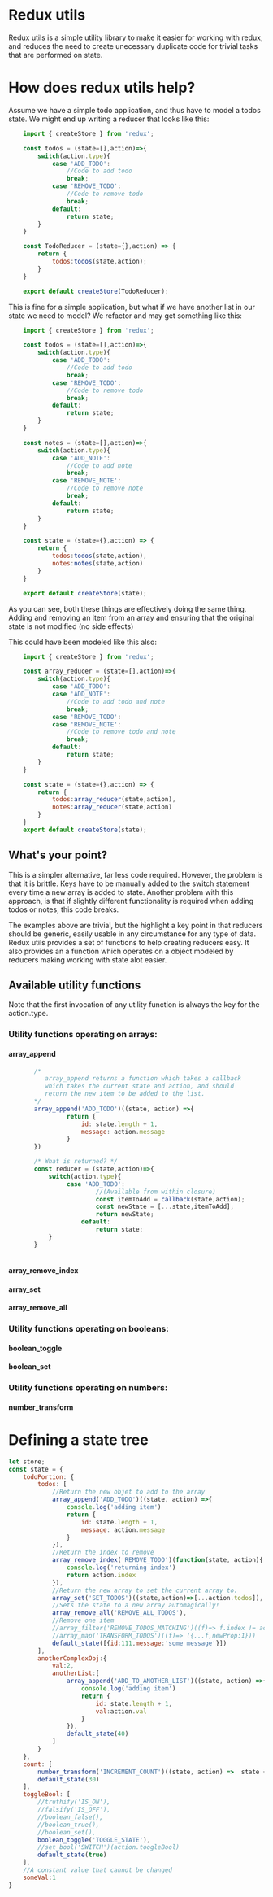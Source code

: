 
# Redux utils
Redux utils is a simple utility library to make it easier for working with redux,
and reduces the need to create unecessary duplicate code for trivial tasks that
are performed on state.

# How does redux utils help?

Assume we have a simple todo application, and thus have to model a todos state.
We might end up writing a reducer that looks like this:

```javascript
    import { createStore } from 'redux';

    const todos = (state=[],action)=>{
        switch(action.type){
            case 'ADD_TODO':
                //Code to add todo
                break;
            case 'REMOVE_TODO':
                //Code to remove todo
                break;
            default:
                return state;
        }
    }

    const TodoReducer = (state={},action) => {
        return {
            todos:todos(state,action);
        }
    }

    export default createStore(TodoReducer);
```

This is fine for a simple application, but what if we have another list in our state we need to model? We refactor and may get something like this:

```javascript
    import { createStore } from 'redux';

    const todos = (state=[],action)=>{
        switch(action.type){
            case 'ADD_TODO':
                //Code to add todo
                break;
            case 'REMOVE_TODO':
                //Code to remove todo
                break;
            default:
                return state;
        }
    }

    const notes = (state=[],action)=>{
        switch(action.type){
            case 'ADD_NOTE':
                //Code to add note
                break;
            case 'REMOVE_NOTE':
                //Code to remove note
                break;
            default:
                return state;
        }
    }

    const state = (state={},action) => {
        return {
            todos:todos(state,action),
            notes:notes(state,action)
        }
    }

    export default createStore(state);
```

As you can see, both these things are effectively doing the same thing. Adding and removing
an item from an array and ensuring that the original state is not modified (no side effects)

This could have been modeled like this also:

```javascript
    import { createStore } from 'redux';

    const array_reducer = (state=[],action)=>{
        switch(action.type){
            case 'ADD_TODO':
            case 'ADD_NOTE':
                //Code to add todo and note
                break;
            case 'REMOVE_TODO':
            case 'REMOVE_NOTE':
                //Code to remove todo and note
                break;
            default:
                return state;
        }
    }

    const state = (state={},action) => {
        return {
            todos:array_reducer(state,action),
            notes:array_reducer(state,action)
        }
    }
    export default createStore(state);
```

## What's your point?

This is a simpler alternative, far less code required. However, the problem is
that it is brittle. Keys have to be manually added to the switch statement
every time a new array is added to state. Another problem with this approach,
is that if slightly different functionality is required when adding todos or notes,
this code breaks.

The examples above are trivial, but the highlight a key point in that reducers
should be generic, easily usable in any circumstance for any type of data.
Redux utils provides a set of functions to help creating reducers easy.
It also provides an a function which operates on a object modeled by reducers
making working with state alot easier.

## Available utility functions
Note that the first invocation of any utility function is always the key for the action.type.  

### Utility functions operating on arrays:
#### array_append
```javascript
       /*
          array_append returns a function which takes a callback
          which takes the current state and action, and should
          return the new item to be added to the list.
       */
       array_append('ADD_TODO')((state, action) =>{
                return {
                    id: state.length + 1,
                    message: action.message
                }
       })

       /* What is returned? */
       const reducer = (state,action)=>{
           switch(action.type){
                case 'ADD_TODO':
                        //(Available from within closure)
                        const itemToAdd = callback(state,action);
                        const newState = [...state,itemToAdd];
                        return newState;
                    default:
                        return state;
           }
       }
       
```
#### array_remove_index
#### array_set
#### array_remove_all

### Utility functions operating on booleans:
#### boolean_toggle
#### boolean_set

### Utility functions operating on numbers:
#### number_transform


# Defining a state tree
```javascript 
let store;
const state = {
    todoPortion: {
        todos: [
            //Return the new objet to add to the array
            array_append('ADD_TODO')((state, action) =>{
                console.log('adding item')
                return {
                    id: state.length + 1,
                    message: action.message
                }
            }),
            //Return the index to remove
            array_remove_index('REMOVE_TODO')(function(state, action){
                console.log('returning index')
                return action.index
            }),
            //Return the new array to set the current array to.
            array_set('SET_TODOS')((state,action)=>[...action.todos]),
            //Sets the state to a new array automagically!
            array_remove_all('REMOVE_ALL_TODOS'),
            //Remove one item
            //array_filter('REMOVE_TODOS_MATCHING')((f)=> f.index != action.index),
            //array_map('TRANSFORM_TODOS')((f)=> ({...f,newProp:1}))
            default_state([{id:111,message:'some message'}])
        ],
        anotherComplexObj:{
            val:2,
            anotherList:[
                array_append('ADD_TO_ANOTHER_LIST')((state, action) =>{
                    console.log('adding item')
                    return {
                        id: state.length + 1,
                        val:action.val
                    }
                }),
                default_state(40)
            ]
        }
    },
    count: [
        number_transform('INCREMENT_COUNT')((state, action) =>  state + action.amount),
        default_state(30)
    ],
    toggleBool: [
        //truthify('IS_ON'),
        //falsify('IS_OFF'),
        //boolean_false(),
        //boolean_true(),
        //boolean_set(),
        boolean_toggle('TOGGLE_STATE'),
        //set_bool('SWITCH')(action.toogleBool)
        default_state(true)
    ],
    //A constant value that cannot be changed
    someVal:1
}
```